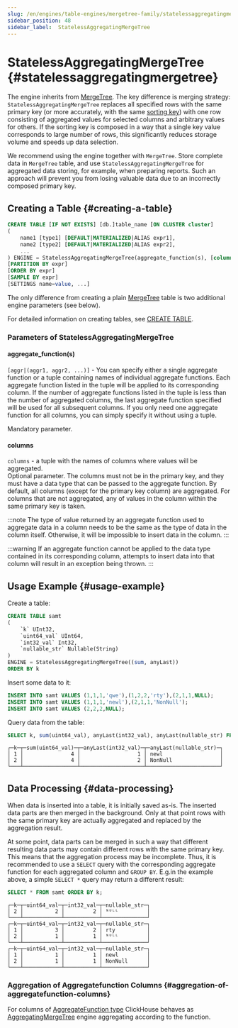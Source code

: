 ```yaml
---
slug: /en/engines/table-engines/mergetree-family/statelessaggregatingmergetree
sidebar_position: 48
sidebar_label:  StatelessAggregatingMergeTree
---
```


# StatelessAggregatingMergeTree {#statelessaggregatingmergetree}

The engine inherits from [MergeTree](./mergetree.md#table_engines-mergetree). 
The key difference is merging strategy: `StatelessAggregatingMergeTree` replaces all specified rows with the same primary key (or more accurately, with the same [sorting key](../../../engines/table-engines/mergetree-family/mergetree.md)) with one row consisting of aggregated values for selected columns and arbitrary values for others. 
If the sorting key is composed in a way that a single key value corresponds to large number of rows, this significantly reduces storage volume and speeds up data selection.

We recommend using the engine together with `MergeTree`. Store complete data in `MergeTree` table, and use `StatelessAggregatingMergeTree` for aggregated data storing, for example, when preparing reports. Such an approach will prevent you from losing valuable data due to an incorrectly composed primary key.

## Creating a Table {#creating-a-table}

``` sql
CREATE TABLE [IF NOT EXISTS] [db.]table_name [ON CLUSTER cluster]
(
    name1 [type1] [DEFAULT|MATERIALIZED|ALIAS expr1],
    name2 [type2] [DEFAULT|MATERIALIZED|ALIAS expr2],
    ...
) ENGINE = StatelessAggregatingMergeTree(aggregate_function(s), [columns])
[PARTITION BY expr]
[ORDER BY expr]
[SAMPLE BY expr]
[SETTINGS name=value, ...]
```
The only difference from creating a plain [MergeTree](../../../engines/table-engines/mergetree-family/mergetree.md) table is two additional engine parameters (see below).

For detailed information on creating tables, see [CREATE TABLE](../../../sql-reference/statements/create/table.md).

### Parameters of StatelessAggregatingMergeTree

#### aggregate_function(s)

`[aggr|(aggr1, aggr2, ...)]` - You can specify either a single aggregate function or a tuple containing names of individual aggregate functions. Each aggregate function listed in the tuple will be applied to its corresponding column.
If the number of aggregate functions listed in the tuple is less than the number of aggregated columns, the last aggregate function specified will be used for all subsequent columns.
If you only need one aggregate function for all columns, you can simply specify it without using a tuple.  

Mandatory parameter.

#### columns

`columns` - a tuple with the names of columns where values will be aggregated.  
Optional parameter.
The columns must not be in the primary key, and they must have a data type that can be passed to the aggregate function.
By default, all columns (except for the primary key column) are aggregated. For columns that are not aggregated, any of values in the column within the same primary key is taken.

:::note
The type of value returned by an aggregate function used to aggregate data in a column needs to be the same as the type of data in the column itself.
Otherwise, it will be impossible to insert data in the column.
:::

:::warning
If an aggregate function cannot be applied to the data type contained in its corresponding column, attempts to insert data into that column will result in an exception being thrown.
:::

## Usage Example {#usage-example}

Create a table:

``` sql
CREATE TABLE samt
(
    `k` UInt32,
    `uint64_val` UInt64,
    `int32_val` Int32,
    `nullable_str` Nullable(String)
)
ENGINE = StatelessAggregatingMergeTree((sum, anyLast))
ORDER BY k
```

Insert some data to it:

``` sql
INSERT INTO samt VALUES (1,1,1,'qwe'),(1,2,2,'rty'),(2,1,1,NULL);
INSERT INTO samt VALUES (1,1,1,'newl'),(2,1,1,'NonNull');
INSERT INTO samt VALUES (2,2,2,NULL);
```

Query data from the table:
``` sql
SELECT k, sum(uint64_val), anyLast(int32_val), anyLast(nullable_str) FROM samt GROUP BY k ORDER BY k;
```

``` text
┌─k─┬─sum(uint64_val)─┬─anyLast(int32_val)─┬─anyLast(nullable_str)─┐
│ 1 │               4 │                  1 │ newl                  │
│ 2 │               4 │                  2 │ NonNull               │
└───┴─────────────────┴────────────────────┴───────────────────────┘
```

## Data Processing {#data-processing}

When data is inserted into a table, it is initially saved as-is. The inserted data parts are then merged in the background. Only at that point rows with the same primary key are actually aggregated and replaced by the aggregation result.

At some point, data parts can be merged in such a way that different resulting data parts may contain different rows with the same primary key. This means that the aggregation process may be incomplete. Thus, it is recommended to use a `SELECT` query with the corresponding aggregate function for each aggregated column and `GROUP BY`.
E.g.in the example above, a simple `SELECT *` query may return a different result:

```sql
SELECT * FROM samt ORDER BY k;
```

```text
┌─k─┬─uint64_val─┬─int32_val─┬─nullable_str─┐
│ 2 │          2 │         2 │ ᴺᵁᴸᴸ         │
└───┴────────────┴───────────┴──────────────┘
┌─k─┬─uint64_val─┬─int32_val─┬─nullable_str─┐
│ 1 │          3 │         2 │ rty          │
│ 2 │          1 │         1 │ ᴺᵁᴸᴸ         │
└───┴────────────┴───────────┴──────────────┘
┌─k─┬─uint64_val─┬─int32_val─┬─nullable_str─┐
│ 1 │          1 │         1 │ newl         │
│ 2 │          1 │         1 │ NonNull      │
└───┴────────────┴───────────┴──────────────┘
```

### Aggregation of Aggregatefunction Columns {#aggregation-of-aggregatefunction-columns}

For columns of [AggregateFunction type](../../../sql-reference/data-types/aggregatefunction.md) ClickHouse behaves as [AggregatingMergeTree](../../../engines/table-engines/mergetree-family/aggregatingmergetree.md) engine aggregating according to the function.